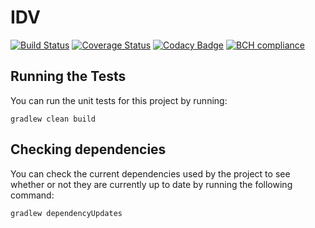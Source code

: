 # IDV

[![Build Status](https://travis-ci.org/michaelruocco/idv.svg?branch=master)](https://travis-ci.org/michaelruocco/idv)
[![Coverage Status](https://coveralls.io/repos/github/michaelruocco/idv/badge.svg?branch=master)](https://coveralls.io/github/michaelruocco/idv?branch=master)
[![Codacy Badge](https://api.codacy.com/project/badge/Grade/bf0e7c1e4ce54853bdad4570230cc33c)](https://app.codacy.com/app/michaelruocco/idv?utm_source=github.com&utm_medium=referral&utm_content=michaelruocco/idv&utm_campaign=Badge_Grade_Dashboard)
[![BCH compliance](https://bettercodehub.com/edge/badge/michaelruocco/idv?branch=master)](https://bettercodehub.com/)

## Running the Tests

You can run the unit tests for this project by running:

```
gradlew clean build
```

## Checking dependencies

You can check the current dependencies used by the project to see whether
or not they are currently up to date by running the following command:

```
gradlew dependencyUpdates
```